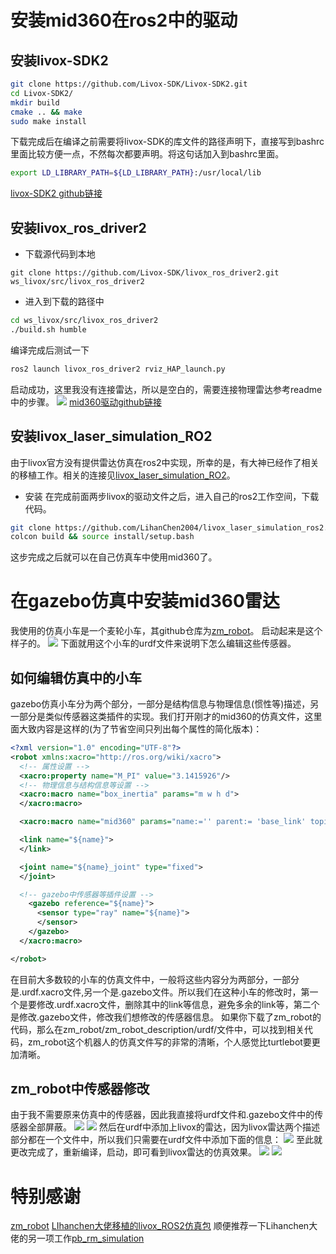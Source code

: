 # 安装mid360在ros2中的驱动
## 安装livox-SDK2
```bash
git clone https://github.com/Livox-SDK/Livox-SDK2.git
cd Livox-SDK2/
mkdir build
cmake .. && make
sudo make install
```
下载完成后在编译之前需要将livox-SDK的库文件的路径声明下，直接写到bashrc里面比较方便一点，不然每次都要声明。将这句话加入到bashrc里面。
```bash
export LD_LIBRARY_PATH=${LD_LIBRARY_PATH}:/usr/local/lib
```
[livox-SDK2 github链接](https://github.com/Livox-SDK/Livox-SDK2)
## 安装livox_ros_driver2
- 下载源代码到本地
```shell
git clone https://github.com/Livox-SDK/livox_ros_driver2.git ws_livox/src/livox_ros_driver2
```
- 进入到下载的路径中
```bash
cd ws_livox/src/livox_ros_driver2
./build.sh humble
```
编译完成后测试一下
```bash
ros2 launch livox_ros_driver2 rviz_HAP_launch.py
```
启动成功，这里我没有连接雷达，所以是空白的，需要连接物理雷达参考readme中的步骤。
![](images/2024-11-16-21-02-25.png)
[mid360驱动github链接](https://github.com/Livox-SDK/livox_ros_driver2?tab=readme-ov-file)
## 安装livox_laser_simulation_RO2
由于livox官方没有提供雷达仿真在ros2中实现，所幸的是，有大神已经作了相关的移植工作。相关的连接见[livox_laser_simulation_RO2](https://github.com/stm32f303ret6/livox_laser_simulation_RO2)。
- 安装
在完成前面两步livox的驱动文件之后，进入自己的ros2工作空间，下载代码。
```bash
git clone https://github.com/LihanChen2004/livox_laser_simulation_ros2.git
colcon build && source install/setup.bash
```
这步完成之后就可以在自己仿真车中使用mid360了。
# 在gazebo仿真中安装mid360雷达
我使用的仿真小车是一个麦轮小车，其github仓库为[zm_robot](https://github.com/qaz9517532846/zm_robot/tree/ros2)。
启动起来是这个样子的。
![](images/2024-11-16-21-19-24.png)
下面就用这个小车的urdf文件来说明下怎么编辑这些传感器。
## 如何编辑仿真中的小车
gazebo仿真小车分为两个部分，一部分是结构信息与物理信息(惯性等)描述，另一部分是类似传感器这类插件的实现。我们打开刚才的mid360的仿真文件，这里面大致内容是这样的(为了节省空间只列出每个属性的简化版本)：
```xml
<?xml version="1.0" encoding="UTF-8"?>
<robot xmlns:xacro="http://ros.org/wiki/xacro">
  <!-- 属性设置 -->
  <xacro:property name="M_PI" value="3.1415926"/>
  <!-- 物理信息与结构信息等设置 -->
  <xacro:macro name="box_inertia" params="m w h d">
  </xacro:macro>

  <xacro:macro name="mid360" params="name:='' parent:= 'base_link' topic:='mid360' *origin ">

  <link name="${name}">
  </link>

  <joint name="${name}_joint" type="fixed">
  </joint>

  <!-- gazebo中传感器等插件设置 -->
    <gazebo reference="${name}">
      <sensor type="ray" name="${name}">
      </sensor>
    </gazebo>
  </xacro:macro>

</robot>
```
在目前大多数较的小车的仿真文件中，一般将这些内容分为两部分，一部分是.urdf.xacro文件,另一个是.gazebo文件。所以我们在这种小车的修改时，第一个是要修改.urdf.xacro文件，删除其中的link等信息，避免多余的link等，第二个是修改.gazebo文件，修改我们想修改的传感器信息。
如果你下载了zm_robot的代码，那么在zm_robot/zm_robot_description/urdf/文件中，可以找到相关代码，zm_robot这个机器人的仿真文件写的非常的清晰，个人感觉比turtlebot要更加清晰。
## zm_robot中传感器修改
由于我不需要原来仿真中的传感器，因此我直接将urdf文件和.gazebo文件中的传感器全部屏蔽。
![](images/2024-11-16-22-42-55.png)
![](images/2024-11-16-22-43-09.png)
然后在urdf中添加上livox的雷达，因为livox雷达两个描述部分都在一个文件中，所以我们只需要在urdf文件中添加下面的信息：
![](images/2024-11-16-22-44-53.png)
至此就更改完成了，重新编译，启动，即可看到livox雷达的仿真效果。
![](images/2024-11-16-22-45-29.png)
![](images/2024-11-16-22-45-52.png)
# 特别感谢
[zm_robot](https://github.com/qaz9517532846/zm_robot/tree/ros2)
[LIhanchen大佬移植的livox_ROS2仿真包](https://github.com/LihanChen2004/livox_laser_simulation_ros2?tab=readme-ov-file)
顺便推荐一下Lihanchen大佬的另一项工作[pb_rm_simulation](https://github.com/LihanChen2004/pb_rm_simulation/tree/main)